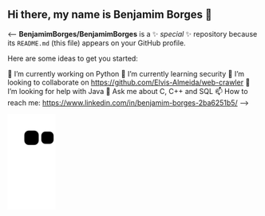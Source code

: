 ## Hi there, my name is Benjamim Borges 👋

<--
**BenjamimBorges/BenjamimBorges** is a ✨ _special_ ✨ repository because its `README.md` (this file) appears on your GitHub profile.

Here are some ideas to get you started:

🔭 I’m currently working on Python
🌱 I’m currently learning security
👯 I’m looking to collaborate on https://github.com/Elvis-Almeida/web-crawler
🤔 I’m looking for help with Java
💬 Ask me about C, C++ and SQL
📫 How to reach me: https://www.linkedin.com/in/benjamim-borges-2ba6251b5/
-->

![Snake animation](https://github.com/BenjamimBorges/BenjamimBorges/blob/output/github-contribution-grid-snake.svg)
